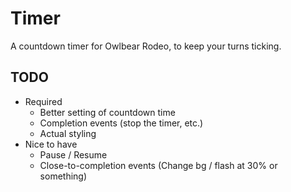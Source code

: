 # Timer
A countdown timer for Owlbear Rodeo, to keep your turns ticking.

## TODO
- Required
  - Better setting of countdown time
  - Completion events (stop the timer, etc.)
  - Actual styling
- Nice to have
  - Pause / Resume
  - Close-to-completion events (Change bg / flash at 30% or something)

